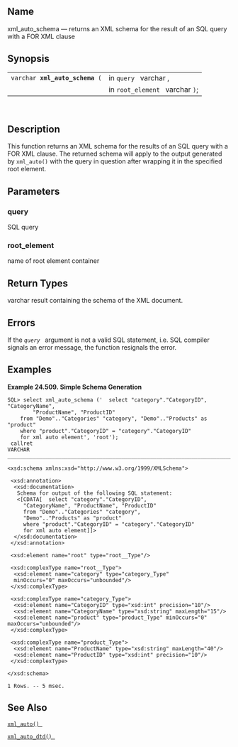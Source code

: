 <div id="fn_xml_auto_schema" class="refentry">

<div class="titlepage">

</div>

<div class="refnamediv">

## Name

xml_auto_schema — returns an XML schema for the result of an SQL query
with a FOR XML clause

</div>

<div class="refsynopsisdiv">

## Synopsis

<div id="fsyn_xml_auto_schema" class="funcsynopsis">

|                                     |                                 |
|-------------------------------------|---------------------------------|
| `varchar `**`xml_auto_schema`**` (` | in `query ` varchar ,           |
|                                     | in `root_element ` varchar `)`; |

<div class="funcprototype-spacer">

 

</div>

</div>

</div>

<div id="desc_xml_auto_schema" class="refsect1">

## Description

This function returns an XML schema for the results of an SQL query with
a FOR XML clause. The returned schema will apply to the output generated
by `xml_auto()` with the query in question after wrapping it in the
specified root element.

</div>

<div id="params_xml_auto_schema" class="refsect1">

## Parameters

<div id="id122838" class="refsect2">

### query

SQL query

</div>

<div id="id122841" class="refsect2">

### root_element

name of root element container

</div>

</div>

<div id="ret_xml_auto_schema" class="refsect1">

## Return Types

varchar result containing the schema of the XML document.

</div>

<div id="errors_xml_auto_schema" class="refsect1">

## Errors

If the *`query `* argument is not a valid SQL statement, i.e. SQL
compiler signals an error message, the function resignals the error.

</div>

<div id="examples_xml_auto_schema" class="refsect1">

## Examples

<div id="ex_xml_auto_achema" class="example">

**Example 24.509. Simple Schema Generation**

<div class="example-contents">

``` programlisting
SQL> select xml_auto_schema ('  select "category"."CategoryID", "CategoryName",
        "ProductName", "ProductID"
    from "Demo".."Categories" "category", "Demo".."Products" as "product"
    where "product"."CategoryID" = "category"."CategoryID"
    for xml auto element', 'root');
 callret
VARCHAR
_______________________________________________________________________________

<xsd:schema xmlns:xsd="http://www.w3.org/1999/XMLSchema">

 <xsd:annotation>
  <xsd:documentation>
   Schema for output of the following SQL statement:
   <[CDATA[  select "category"."CategoryID",
     "CategoryName", "ProductName", "ProductID"
     from "Demo".."Categories" "category",
     "Demo".."Products" as "product"
     where "product"."CategoryID" = "category"."CategoryID"
     for xml auto element]]>
  </xsd:documentation>
 </xsd:annotation>

 <xsd:element name="root" type="root__Type"/>

 <xsd:complexType name="root__Type">
  <xsd:element name="category" type="category_Type"
  minOccurs="0" maxOccurs="unbounded"/>
 </xsd:complexType>

 <xsd:complexType name="category_Type">
  <xsd:element name="CategoryID" type="xsd:int" precision="10"/>
  <xsd:element name="CategoryName" type="xsd:string" maxLength="15"/>
  <xsd:element name="product" type="product_Type" minOccurs="0" maxOccurs="unbounded"/>
 </xsd:complexType>

 <xsd:complexType name="product_Type">
  <xsd:element name="ProductName" type="xsd:string" maxLength="40"/>
  <xsd:element name="ProductID" type="xsd:int" precision="10"/>
 </xsd:complexType>

</xsd:schema>

1 Rows. -- 5 msec.
```

</div>

</div>

  

</div>

<div id="seealso_xml_auto_schema" class="refsect1">

## See Also

<a href="fn_xml_auto.html" class="link" title="xml_auto"><code
class="function">xml_auto() </code></a>

<a href="fn_xml_auto_dtd.html" class="link" title="xml_auto_dtd"><code
class="function">xml_auto_dtd() </code></a>

</div>

</div>
